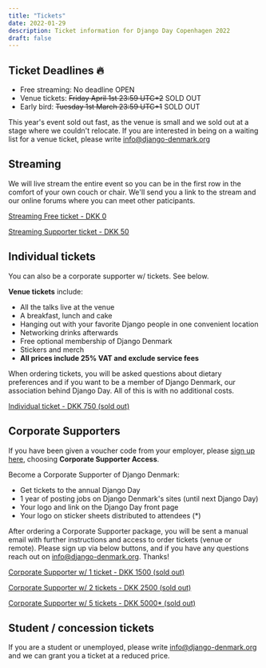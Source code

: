 ```yaml
---
title: "Tickets"
date: 2022-01-29
description: Ticket information for Django Day Copenhagen 2022
draft: false
---
```



## Ticket Deadlines 🔥

* Free streaming: No deadline <span class="badge badge-pill badge-success">OPEN</span>
* Venue tickets: <s>Friday April 1st 23:59 UTC+2</s> <span class="badge badge-pill badge-warning">SOLD OUT</span>
* Early bird: <s>Tuesday 1st March 23:59 UTC+1</s> <span class="badge badge-pill badge-warning">SOLD OUT</span>

This year's event sold out fast, as the venue is small and we sold out at a stage where we couldn't relocate. If you are interested in being on a waiting list for a venue ticket, please write info@django-denmark.org

## Streaming

We will live stream the entire event so you can be in the first row in the comfort of your own couch or chair. We'll send you a link to the stream and our online forums where you can meet other paticipants.

<a class="btn btn-lg btn-primary" href="https://djangodenmark.ticketbutler.io/en/e/django-day-2022/" target="_blank">Streaming Free ticket - DKK 0</a>

<a class="btn btn-lg btn-primary" href="https://djangodenmark.ticketbutler.io/en/e/django-day-2022/" target="_blank">Streaming Supporter ticket - DKK 50</a>

## Individual tickets

You can also be a corporate supporter w/ tickets. See below.


**Venue tickets** include:

* All the talks live at the venue
* A breakfast, lunch and cake
* Hanging out with your favorite Django people in one convenient location
* Networking drinks afterwards
* Free optional membership of Django Denmark
* Stickers and merch
* **All prices include 25% VAT and exclude service fees**

When ordering tickets, you will be asked questions about dietary preferences and
if you want to be a member of Django Denmark, our association behind Django Day.
All of this is with no additional costs.

<a class="btn btn-lg btn-primary disabled" href="https://djangodenmark.ticketbutler.io/en/e/django-day-2022/" target="_blank">Individual ticket - DKK 750 (sold out)</a>


## Corporate Supporters

If you have been given a voucher code from your employer, please [sign up here](https://djangodenmark.ticketbutler.io/en/e/django-day-2022/), choosing **Corporate Supporter Access**.

Become a Corporate Supporter of Django Denmark:

* Get tickets to the annual Django Day
* 1 year of posting jobs on Django Denmark's sites (until next Django Day)
* Your logo and link on the Django Day front page
* Your logo on sticker sheets distributed to attendees (*)

After ordering a Corporate Supporter package, you will be sent a manual email with further instructions and access to order tickets (venue or remote). Please sign up via below buttons, and if you have any questions reach out on info@django-denmark.org. Thanks!

<a class="btn btn-lg btn-primary disabled" href="https://djangodenmark.ticketbutler.io/e/django-day-2022-corporate-support/" target="_blank">Corporate Supporter w/ 1 ticket - DKK 1500 (sold out)</a>

<a class="btn btn-lg btn-primary disabled" href="https://djangodenmark.ticketbutler.io/e/django-day-2022-corporate-support/" target="_blank">Corporate Supporter w/ 2 tickets - DKK 2500 (sold out)</a>

<a class="btn btn-lg btn-primary disabled" href="https://djangodenmark.ticketbutler.io/e/django-day-2022-corporate-support/" target="_blank">Corporate Supporter w/ 5 tickets - DKK 5000* (sold out)</a>


## Student / concession tickets

If you are a student or unemployed, please write info@django-denmark.org and we
can grant you a ticket at a reduced price.

